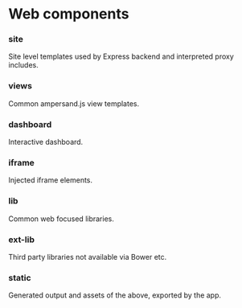 
Web components
==============

### site

Site level templates used by Express backend and interpreted proxy includes.

### views

Common ampersand.js view templates.

### dashboard

Interactive dashboard.

### iframe

Injected iframe elements.

### lib

Common web focused libraries.

### ext-lib

Third party libraries not available via Bower etc.

### static

Generated output and assets of the above, exported by the app.

